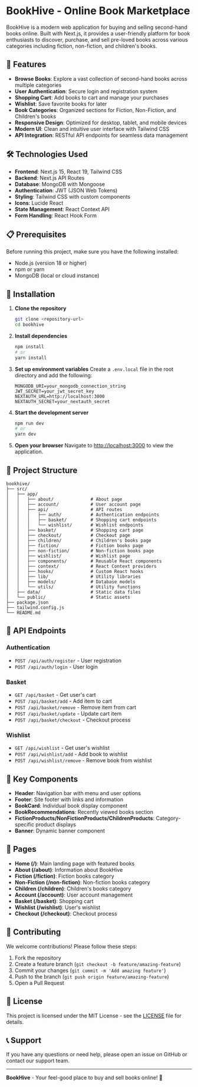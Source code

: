 # BookHive - Online Book Marketplace

BookHive is a modern web application for buying and selling second-hand books online. Built with Next.js, it provides a user-friendly platform for book enthusiasts to discover, purchase, and sell pre-loved books across various categories including fiction, non-fiction, and children's books.

## 🌟 Features

- **Browse Books**: Explore a vast collection of second-hand books across multiple categories
- **User Authentication**: Secure login and registration system
- **Shopping Cart**: Add books to cart and manage your purchases
- **Wishlist**: Save favorite books for later
- **Book Categories**: Organized sections for Fiction, Non-Fiction, and Children's books
- **Responsive Design**: Optimized for desktop, tablet, and mobile devices
- **Modern UI**: Clean and intuitive user interface with Tailwind CSS
- **API Integration**: RESTful API endpoints for seamless data management

## 🛠️ Technologies Used

- **Frontend**: Next.js 15, React 19, Tailwind CSS
- **Backend**: Next.js API Routes
- **Database**: MongoDB with Mongoose
- **Authentication**: JWT (JSON Web Tokens)
- **Styling**: Tailwind CSS with custom components
- **Icons**: Lucide React
- **State Management**: React Context API
- **Form Handling**: React Hook Form

## 📋 Prerequisites

Before running this project, make sure you have the following installed:

- Node.js (version 18 or higher)
- npm or yarn
- MongoDB (local or cloud instance)

## 🚀 Installation

1. **Clone the repository**
   ```bash
   git clone <repository-url>
   cd bookhive
   ```

2. **Install dependencies**
   ```bash
   npm install
   # or
   yarn install
   ```

3. **Set up environment variables**
   Create a `.env.local` file in the root directory and add the following:
   ```env
   MONGODB_URI=your_mongodb_connection_string
   JWT_SECRET=your_jwt_secret_key
   NEXTAUTH_URL=http://localhost:3000
   NEXTAUTH_SECRET=your_nextauth_secret
   ```

4. **Start the development server**
   ```bash
   npm run dev
   # or
   yarn dev
   ```

5. **Open your browser**
   Navigate to [http://localhost:3000](http://localhost:3000) to view the application.

## 📁 Project Structure

```
bookhive/
├── src/
│   ├── app/
│   │   ├── about/              # About page
│   │   ├── account/            # User account page
│   │   ├── api/                # API routes
│   │   │   ├── auth/           # Authentication endpoints
│   │   │   ├── basket/         # Shopping cart endpoints
│   │   │   └── wishlist/       # Wishlist endpoints
│   │   ├── basket/             # Shopping cart page
│   │   ├── checkout/           # Checkout page
│   │   ├── children/           # Children's books page
│   │   ├── fiction/            # Fiction books page
│   │   ├── non-fiction/        # Non-fiction books page
│   │   ├── wishlist/           # Wishlist page
│   │   ├── components/         # Reusable React components
│   │   ├── context/            # React Context providers
│   │   ├── hooks/              # Custom React hooks
│   │   ├── lib/                # Utility libraries
│   │   ├── models/             # Database models
│   │   └── utils/              # Utility functions
│   ├── data/                   # Static data files
│   └── public/                 # Static assets
├── package.json
├── tailwind.config.js
└── README.md
```

## 🔌 API Endpoints

### Authentication
- `POST /api/auth/register` - User registration
- `POST /api/auth/login` - User login

### Basket
- `GET /api/basket` - Get user's cart
- `POST /api/basket/add` - Add item to cart
- `POST /api/basket/remove` - Remove item from cart
- `POST /api/basket/update` - Update cart item
- `POST /api/basket/checkout` - Checkout process

### Wishlist
- `GET /api/wishlist` - Get user's wishlist
- `POST /api/wishlist/add` - Add book to wishlist
- `POST /api/wishlist/remove` - Remove book from wishlist

## 🎨 Key Components

- **Header**: Navigation bar with menu and user options
- **Footer**: Site footer with links and information
- **BookCard**: Individual book display component
- **BookRecommendations**: Recently viewed books section
- **FictionProducts/NonFictionProducts/ChildrenProducts**: Category-specific product displays
- **Banner**: Dynamic banner component

## 📱 Pages

- **Home (/)**: Main landing page with featured books
- **About (/about)**: Information about BookHive
- **Fiction (/fiction)**: Fiction books category
- **Non-Fiction (/non-fiction)**: Non-fiction books category
- **Children (/children)**: Children's books category
- **Account (/account)**: User account management
- **Basket (/basket)**: Shopping cart
- **Wishlist (/wishlist)**: User's wishlist
- **Checkout (/checkout)**: Checkout process

## 🤝 Contributing

We welcome contributions! Please follow these steps:

1. Fork the repository
2. Create a feature branch (`git checkout -b feature/amazing-feature`)
3. Commit your changes (`git commit -m 'Add amazing feature'`)
4. Push to the branch (`git push origin feature/amazing-feature`)
5. Open a Pull Request

## 📄 License

This project is licensed under the MIT License - see the [LICENSE](LICENSE) file for details.

## 📞 Support

If you have any questions or need help, please open an issue on GitHub or contact our support team.

---

**BookHive** - Your feel-good place to buy and sell books online! 🌟
